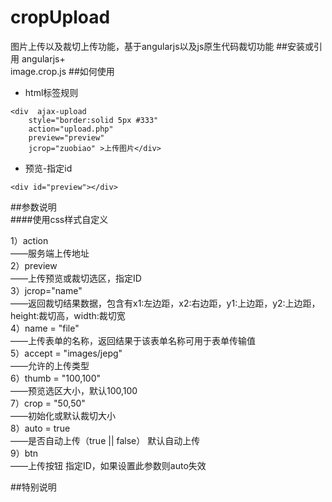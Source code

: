 # cropUpload
图片上传以及裁切上传功能，基于angularjs以及js原生代码裁切功能
##安装或引用
angularjs+  
image.crop.js
##如何使用
* html标签规则
```
<div  ajax-upload                     
    style="border:solid 5px #333"    
    action="upload.php" 
    preview="preview" 
    jcrop="zuobiao" >上传图片</div>
```    
* 预览-指定id
```
<div id="preview"></div>
```
##参数说明   
####使用css样式自定义
>
1）action  
——服务端上传地址  
2）preview    
——上传预览或裁切选区，指定ID   
3）jcrop="name"  
——返回裁切结果数据，包含有x1:左边距，x2:右边距，y1:上边距，y2:上边距，height:裁切高，width:裁切宽  
4）name = "file"  
——上传表单的名称，返回结果于该表单名称可用于表单传输值  
5）accept = "images/jepg"  
——允许的上传类型  
6）thumb = "100,100"  
——预览选区大小，默认100,100  
7）crop = "50,50"  
——初始化或默认裁切大小  
8）auto = true  
——是否自动上传（true || false）  默认自动上传  
9）btn  
——上传按钮 指定ID，如果设置此参数则auto失效  

##特别说明
